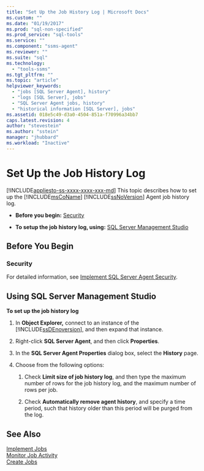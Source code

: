```yaml
---
title: "Set Up the Job History Log | Microsoft Docs"
ms.custom: ""
ms.date: "01/19/2017"
ms.prod: "sql-non-specified"
ms.prod_service: "sql-tools"
ms.service: ""
ms.component: "ssms-agent"
ms.reviewer: ""
ms.suite: "sql"
ms.technology: 
  - "tools-ssms"
ms.tgt_pltfrm: ""
ms.topic: "article"
helpviewer_keywords: 
  - "jobs [SQL Server Agent], history"
  - "logs [SQL Server], jobs"
  - "SQL Server Agent jobs, history"
  - "historical information [SQL Server], jobs"
ms.assetid: 018e5c49-d3a0-4504-851a-f70996a34bb7
caps.latest.revision: 4
author: "stevestein"
ms.author: "sstein"
manager: "jhubbard"
ms.workload: "Inactive"
---
```

# Set Up the Job History Log
[!INCLUDE[appliesto-ss-xxxx-xxxx-xxx-md](../../includes/appliesto-ss-xxxx-xxxx-xxx-md.md)]
This topic describes how to set up the [!INCLUDE[msCoName](../../includes/msconame_md.md)] [!INCLUDE[ssNoVersion](../../includes/ssnoversion_md.md)] Agent job history log.  
  
-   **Before you begin:**  [Security](#Security)  
  
-   **To setup the job history log, using:** [SQL Server Management Studio](#SSMS)  
  
## <a name="BeforeYouBegin"></a>Before You Begin  
  
### <a name="Security"></a>Security  
For detailed information, see [Implement SQL Server Agent Security](../../ssms/agent/implement-sql-server-agent-security.md).  
  
## <a name="SSMS"></a>Using SQL Server Management Studio  
**To set up the job history log**  
  
1.  In **Object Explorer,** connect to an instance of the [!INCLUDE[ssDEnoversion](../../includes/ssdenoversion_md.md)], and then expand that instance.  
  
2.  Right-click **SQL Server Agent**, and then click **Properties**.  
  
3.  In the **SQL Server Agent Properties** dialog box, select the **History** page.  
  
4.  Choose from the following options:  
  
    1.  Check **Limit size of job history log**, and then type the maximum number of rows for the job history log, and the maximum number of rows per job.  
  
    2.  Check **Automatically remove agent history**, and specify a time period, such that history older than this period will be purged from the log.  
  
## See Also  
[Implement Jobs](../../ssms/agent/implement-jobs.md)  
[Monitor Job Activity](../../ssms/agent/monitor-job-activity.md)  
[Create Jobs](../../ssms/agent/create-jobs.md)  
  
